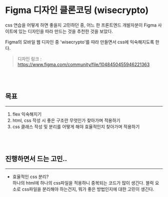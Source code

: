 # Figma 디자인 클론코딩 (wisecrypto)

css 연습을 어떻게 하면 좋을지 고민하던 중, 어느 한 프론트엔드 개발자분이 Figma 사이트에 있는 디자인을 따라 만드는 것을 추천한 것을 보았다.

Figma의 모바일 웹 디자인 중 'wisecrypto'를 따라 만들면서 css에 익숙해지도록 한다.

> 디자인 링크 : https://www.figma.com/community/file/1048450455946221363

<br/>
<br/>

## 목표

---

1. flex 익숙해지기
2. html, css 작성 시 좋은 구조란 무엇인가 찾아가며 적용하기
3. css 클래스 작성 및 분리를 어떻게 해야 효율적인지 찾아가며 적용하기

<br/>
<br/>

## 진행하면서 드는 고민..

---

- 효율적인 css 분리?  
  하나의 html에 하나의 css파일을 적용하니 중복되는 코드가 많이 생긴다.
  블럭 요소로 css파일을 분리해야 하는건지, 뭐가 좋은 방법인지에 대한 고민이 생긴다.
